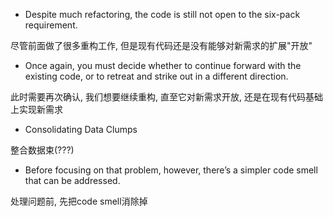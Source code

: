 + Despite much refactoring, the code is still not open to the six-pack requirement.

尽管前面做了很多重构工作, 但是现有代码还是没有能够对新需求的扩展"开放"

+ Once again, you must decide whether to continue forward with the existing code, or to retreat and strike out in a different direction.

此时需要再次确认, 我们想要继续重构, 直至它对新需求开放, 还是在现有代码基础上实现新需求

+ Consolidating Data Clumps

整合数据束(???)

+ Before focusing on that problem, however, there’s a simpler code smell that can be addressed.

处理问题前, 先把code smell消除掉


